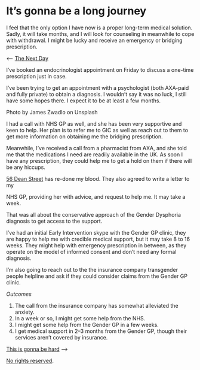# It’s gonna be a long journey
<time datetime="2020-03-27"/>

I feel that the only option I have now is a proper long-term medical solution.
Sadly, it will take months, and I will look for counseling in meanwhile to cope
with withdrawal. I might be lucky and receive an emergency or bridging
prescription.

⟵  [The Next Day][]

I’ve booked an endocrinologist appointment on Friday to discuss a one-time
prescription just in case.

I’ve been trying to get an appointment with a psychologist (both AXA-paid and
fully private) to obtain a diagnosis. I wouldn’t say it was no luck, I still
have some hopes there. I expect it to be at least a few months.

Photo by James Zwadlo on Unsplash

I had a call with NHS GP as well, and she has been very supportive and keen to
help. Her plan is to refer me to GIC as well as reach out to them to get more
information on obtaining me the bridging prescription.

Meanwhile, I’ve received a call from a pharmacist from AXA, and she told me
that the medications I need are readily available in the UK. As soon I have any
prescription, they could help me to get a hold on them if there will be any
hiccups.

[56 Dean Street][56T] has re-done my blood. They also agreed to write a letter to my

NHS GP, providing her with advice, and request to help me. It may take a week.

That was all about the conservative approach of the Gender Dysphoria diagnosis
to get access to the support.

I’ve had an initial Early Intervention skype with the Gender GP clinic, they
are happy to help me with credible medical support, but it may take 8 to 16
weeks. They might help with emergency prescription in between, as they operate
on the model of informed consent and don’t need any formal diagnosis.

I’m also going to reach out to the the insurance company transgender people
helpline and ask if they could consider claims from the Gender GP clinic.

*Outcomes*

1. The call from the insurance company has somewhat alleviated the anxiety.
2. In a week or so, I might get some help from the NHS.
3. I might get some help from the Gender GP in a few weeks.
4. I get medical support in 2–3 months from the Gender GP, though their services
aren’t covered by insurance.

[This is gonna be hard][] ⟶

<p class="license cc-public-domain-release">
<a rel="license" href="https://creativecommons.org/licenses/publicdomain/">
No rights reserved</a>.</p>

[The Next Day]: <https://yottatsa.name/Activism/the-next-day.html>
[This is gonna be hard]: <https://yottatsa.name/Activism/this-is-gonna-be-hard.html>
[56T]: <https://dean.st/56t/>
